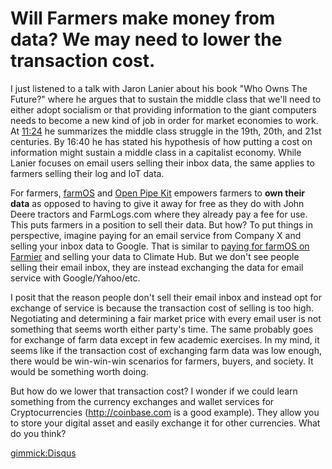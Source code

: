 # Will Farmers make money from data? We may need to lower the transaction cost.
I just listened to a talk with Jaron Lanier about his book "Who Owns The Future?" where he argues that to sustain the middle class that we'll need to either adopt socialism or that providing information to the giant computers needs to become a new kind of job in order for market economies to work. At [11:24](https://youtu.be/XdEuII9cv-U?t=11m24s) he summarizes the middle class struggle in the 19th, 20th, and 21st centuries. By 16:40 he has stated his hypothesis of how putting a cost on information might sustain a middle class in a capitalist economy. While Lanier focuses on email users selling their inbox data, the same applies to farmers selling their log and IoT data. 


For farmers, [farmOS](https://farmos.org) and [Open Pipe Kit](https://openpipekit.github.io) empowers farmers to __own their data__ as opposed to having to give it away for free as they do with John Deere tractors and FarmLogs.com where they already pay a fee for use. This puts farmers in a position to sell their data. But how? To put things in perspective, imagine paying for an email service from Company X and selling your inbox data to Google. That is similar to [paying for farmOS on Farmier](http://farmier.com/) and selling your data to Climate Hub. But we don't see people selling their email inbox, they are instead exchanging the data for email service with Google/Yahoo/etc. 


I posit that the reason people don't sell their email inbox and instead opt for exchange of service is because the transaction cost of selling is too high. Negotiating and determining a fair market price with every email user is not something that seems worth either party's time. The same probably goes for exchange of farm data except in few academic exercises. In my mind, it seems like if the transaction cost of exchanging farm data was low enough, there would be win-win-win scenarios for farmers, buyers, and society. It would be something worth doing.


But how do we lower that transaction cost? I wonder if we could learn something from the currency exchanges and wallet services for Cryptocurrencies (http://coinbase.com is a good example). They allow you to store your digital asset and easily exchange it for other currencies. What do you think?

[gimmick:Disqus](rjsteinert-github-io)
